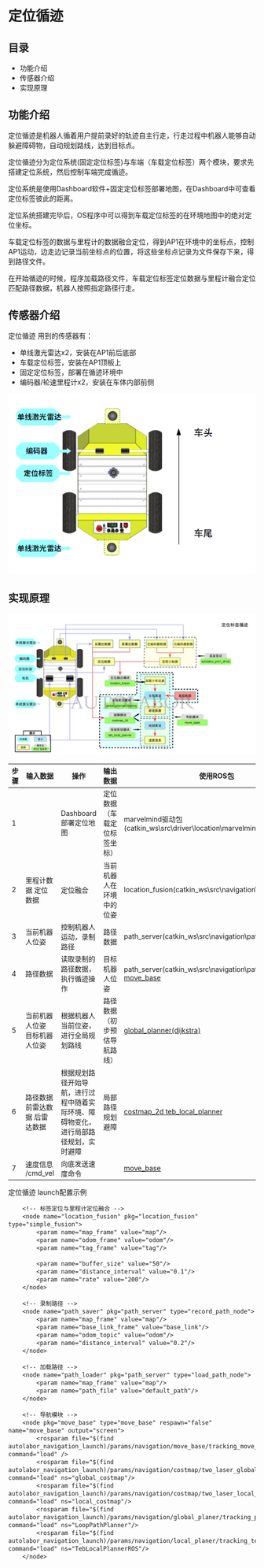 # 定位循迹

## 目录

* 功能介绍
* 传感器介绍
* 实现原理

## 功能介绍

定位循迹是机器人循着用户提前录好的轨迹自主行走，行走过程中机器人能够自动躲避障碍物，自动规划路线，达到目标点。

定位循迹分为定位系统(固定定位标签)与车端（车载定位标签）两个模块，要求先搭建定位系统，然后控制车端完成循迹。

定位系统是使用Dashboard软件+固定定位标签部署地图，在Dashboard中可查看定位标签彼此的距离。

定位系统搭建完毕后，OS程序中可以得到车载定位标签的在环境地图中的绝对定位坐标。

车载定位标签的数据与里程计的数据融合定位，得到AP1在环境中的坐标点，控制AP1运动，边走边记录当前坐标点的位置，将这些坐标点记录为文件保存下来，得到路径文件。

在开始循迹的时候，程序加载路径文件，车载定位标签定位数据与里程计融合定位匹配路径数据，机器人按照指定路径行走。

## 传感器介绍

定位循迹 用到的传感器有：


* 单线激光雷达x2，安装在AP1前后底部
* 车载定位标签，安装在AP1顶板上
* 固定定位标签，部署在循迹环境中
* 编码器/轮速里程计x2，安装在车体内部前侧

![](imgs/software_intro_8.png)


## 实现原理



![](imgs/software_intro_3.jpg)
  
| 步骤 | 输入数据  | 操作  |  输出数据 | 使用ROS包 | 
|--|--|--|--|--|
|1 |  | Dashboard部署定位地图 |  定位数据（车载定位标签坐标）| marvelmind驱动包(catkin_ws\src\driver\location\marvelmind)|
|2 | 里程计数据 定位数据 | 定位融合| 当前机器人在环境中的位姿 | location_fusion(catkin_ws\src\navigation\location_fusion)|
|3| 当前机器人位姿| 控制机器人运动，录制路径| 路径数据 |path_server(catkin_ws\src\navigation\path_server)|
|4| 路径数据| 读取录制的路径数据，执行循迹操作 | 目标机器人位姿 |path_server(catkin_ws\src\navigation\path_server)  [move_base](http://wiki.ros.org/move_base/)|
|5| 当前机器人位姿 目标机器人位姿| 根据机器人当前位姿，进行全局规划路线| 路径数据（初步预估导航路线） |[global_planner(dijkstra) ](http://wiki.ros.org/global_planner)|
|6| 路径数据 前雷达数据 后雷达数据 | 根据规划路径开始导航，进行过程中随着实际环境、障碍物变化，进行局部路径规划，实时避障| 局部路径规划  避障 |[costmap_2d ](http://wiki.ros.org/cost_map)[teb_local_planner](http://wiki.ros.org/teb_local_planner)|
|7| 速度信息 /cmd_vel | 向底发送速度命令 |  |[move_base](http://wiki.ros.org/move_base/)|

定位循迹 launch配置示例

```
	<!-- 标签定位与里程计定位融合 -->
    <node name="location_fusion" pkg="location_fusion" type="simple_fusion">
        <param name="map_frame" value="map"/>
        <param name="odom_frame" value="odom"/>
        <param name="tag_frame" value="tag"/>

        <param name="buffer_size" value="50"/>
        <param name="distance_interval" value="0.1"/>
        <param name="rate" value="200"/>
    </node>

    <!-- 录制路径 -->
    <node name="path_saver" pkg="path_server" type="record_path_node">
        <param name="map_frame" value="map"/>
        <param name="base_link_frame" value="base_link"/>
        <param name="odom_topic" value="odom"/>
        <param name="distance_interval" value="0.2"/>
    </node>

    <!-- 加载路径 -->
    <node name="path_loader" pkg="path_server" type="load_path_node">
        <param name="map_frame" value="map"/>
        <param name="path_file" value="default_path"/>
    </node>

    <!-- 导航模块 -->
    <node pkg="move_base" type="move_base" respawn="false" name="move_base" output="screen">
		<rosparam file="$(find autolabor_navigation_launch)/params/navigation/move_base/tracking_move_base.yaml" command="load" />
		<rosparam file="$(find autolabor_navigation_launch)/params/navigation/costmap/two_laser_global_costmap_params_for_tracking.yaml" command="load" ns="global_costmap"/>
		<rosparam file="$(find autolabor_navigation_launch)/params/navigation/costmap/two_laser_local_costmap_params.yaml" command="load" ns="local_costmap"/>
		<rosparam file="$(find autolabor_navigation_launch)/params/navigation/global_planer/tracking_planner_params.yaml" command="load" ns="LoopPathPlanner"/>
		<rosparam file="$(find autolabor_navigation_launch)/params/navigation/local_planer/tracking_teb_local_planner_params.yaml" command="load" ns="TebLocalPlannerROS"/>
    </node>

```
